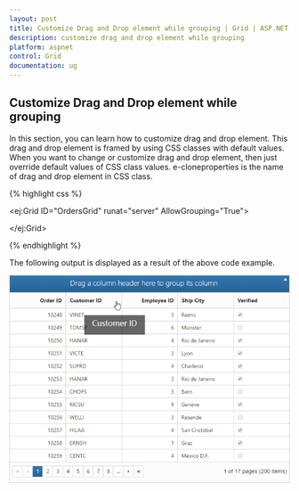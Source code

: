 ```yaml
---
layout: post
title: Customize Drag and Drop element while grouping | Grid | ASP.NET Webforms | Syncfusion
description: customize drag and drop element while grouping
platform: aspnet
control: Grid
documentation: ug
---
```


## Customize Drag and Drop element while grouping

In this section, you can learn how to customize drag and drop element. This drag and drop element is framed by using CSS classes with default values. When you want to change or customize drag and drop element, then just override default values of CSS class values. e-cloneproperties is the name of drag and drop element in CSS class.

{% highlight css %}

<style type="text/css">

.e-grid .e-cloneproperties {

            background-color: black;

        }

</style>

<ej:Grid ID="OrdersGrid" runat="server" AllowGrouping="True">

<DataManager URL="http://mvc.syncfusion.com/Services/Northwnd.svc/Orders/" Offline="true"></DataManager>

 </ej:Grid>



{% endhighlight %}





The following output is displayed as a result of the above code example.

![](Customize-Drag-and-Drop-element-while-grouping_images/Customize-Drag-and-Drop-element-while-grouping_img1.png) 



